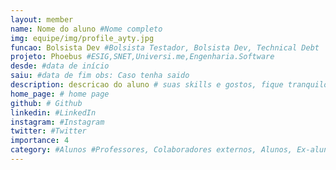 ```yaml
---
layout: member
name: Nome do aluno #Nome completo
img: equipe/img/profile_ayty.jpg
funcao: Bolsista Dev #Bolsista Testador, Bolsista Dev, Technical Debt
projeto: Phoebus #ESIG,SNET,Universi.me,Engenharia.Software
desde: #data de início
saiu: #data de fim obs: Caso tenha saido
description: descricao do aluno # suas skills e gostos, fique tranquilo é apenas o começo da sua jornada
home_page: # home page
github: # Github 
linkedin: #LinkedIn 
instagram: #Instagram 
twitter: #Twitter
importance: 4
category: #Alunos #Professores, Colaboradores externos, Alunos, Ex-alunos
---
```

